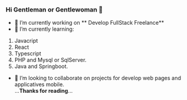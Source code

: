 ### Hi Gentleman or Gentlewoman 👋
<!--
**yomark14/yomark14** is a ✨ _special_ ✨ repository because its `README.md` (this file) appears on your GitHub profile.

Here are some ideas to get you started:
-->
- 🔭 I’m currently working on ** Develop FullStack Freelance**
- 🌱 I’m currently learning:
1. Javacript
2. React 
3. Typescript 
4. PHP and Mysql or SqlServer.
5. Java and Springboot. 
- 👯 I’m looking to collaborate on projects for develop web pages and applicatives mobile. \
...**Thanks for reading**...


